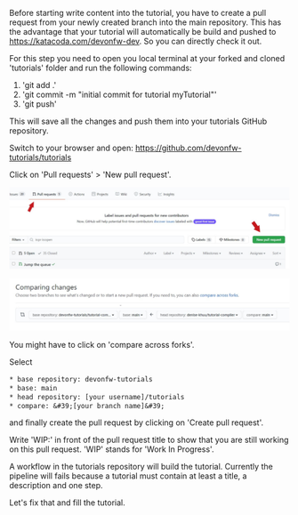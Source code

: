 

Before starting write content into the tutorial, you have to create a pull request from your newly created branch into the main repository.
This has the advantage that your tutorial will automatically be build and pushed to https://katacoda.com/devonfw-dev. So you can directly check it out.

For this step you need to open you local terminal at your forked and cloned &#39;tutorials&#39; folder and run the following commands:
1. &#39;git add .&#39; 
2. &#39;git commit -m &#34;initial commit for tutorial myTutorial&#34;&#39;
3. &#39;git push&#39;

This will save all the changes and push them into your tutorials GitHub repository. 

Switch to your browser and open:
https://github.com/devonfw-tutorials/tutorials

Click on &#39;Pull requests&#39; &gt; &#39;New pull request&#39;.


![pull_request.jpg](./assets/pull_request.jpg)

![compare.jpg](./assets/compare.jpg)

You might have to click on &#39;compare across forks&#39;.

Select

    * base repository: devonfw-tutorials
    * base: main
    * head repository: [your username]/tutorials
    * compare: &#39;[your branch name]&#39;

and finally create the pull request by clicking on &#39;Create pull request&#39;.

Write &#39;WIP:&#39; in front of the pull request title to show that you are still working on this pull request. &#39;WIP&#39; stands for &#39;Work In Progress&#39;.

A workflow in the tutorials repository will build the tutorial. Currently the pipeline will fails because a tutorial must contain at least a title, a description and one step.

Let&#39;s fix that and fill the tutorial.



